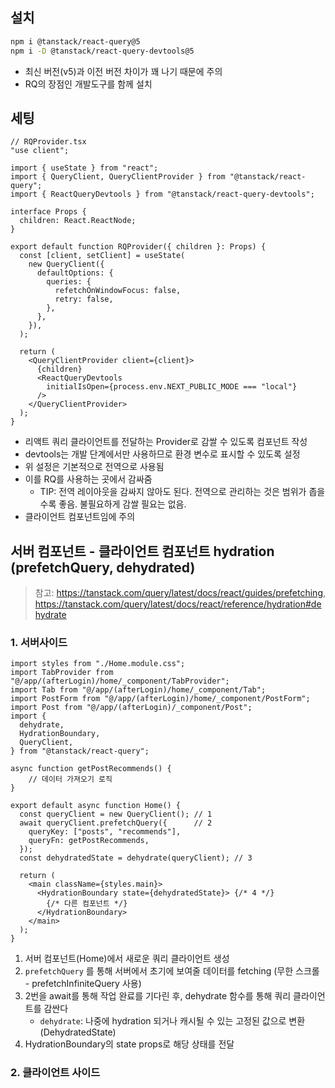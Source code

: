 ## 설치

```zsh
npm i @tanstack/react-query@5 
npm i -D @tanstack/react-query-devtools@5
```

- 최신 버전(v5)과 이전 버전 차이가 꽤 나기 때문에 주의
- RQ의 장점인 개발도구를 함께 설치

## 세팅

```tsx
// RQProvider.tsx
"use client";

import { useState } from "react";  
import { QueryClient, QueryClientProvider } from "@tanstack/react-query";  
import { ReactQueryDevtools } from "@tanstack/react-query-devtools";  
  
interface Props {  
  children: React.ReactNode;  
}  
  
export default function RQProvider({ children }: Props) {  
  const [client, setClient] = useState(  
    new QueryClient({  
      defaultOptions: {  
        queries: {  
          refetchOnWindowFocus: false,  
          retry: false,  
        },  
      },  
    }),  
  );  
  
  return (  
    <QueryClientProvider client={client}>  
      {children}  
      <ReactQueryDevtools  
        initialIsOpen={process.env.NEXT_PUBLIC_MODE === "local"}  
      />  
    </QueryClientProvider>  
  );  
}
```

- 리액트 쿼리 클라이언트를 전달하는 Provider로 감쌀 수 있도록 컴포넌트 작성
- devtools는 개발 단계에서만 사용하므로 환경 변수로 표시할 수 있도록 설정
- 위 설정은 기본적으로 전역으로 사용됨
- 이를 RQ를 사용하는 곳에서 감싸줌
	- TIP: 전역 레이아웃을 감싸지 않아도 된다. 전역으로 관리하는 것은 범위가 좁을수록 좋음. 불필요하게 감쌀 필요는 없음.
- 클라이언트 컴포넌트임에 주의

## 서버 컴포넌트 - 클라이언트 컴포넌트 hydration (prefetchQuery, dehydrated)

> 참고: https://tanstack.com/query/latest/docs/react/guides/prefetching, https://tanstack.com/query/latest/docs/react/reference/hydration#dehydrate

### 1. 서버사이드

```tsx
import styles from "./Home.module.css";
import TabProvider from "@/app/(afterLogin)/home/_component/TabProvider";
import Tab from "@/app/(afterLogin)/home/_component/Tab";
import PostForm from "@/app/(afterLogin)/home/_component/PostForm";
import Post from "@/app/(afterLogin)/_component/Post";
import {
  dehydrate,
  HydrationBoundary,
  QueryClient,
} from "@tanstack/react-query";

async function getPostRecommends() {
	// 데이터 가져오기 로직
}

export default async function Home() {
  const queryClient = new QueryClient(); // 1
  await queryClient.prefetchQuery({      // 2
    queryKey: ["posts", "recommends"],
    queryFn: getPostRecommends,
  });
  const dehydratedState = dehydrate(queryClient); // 3

  return (
    <main className={styles.main}>
      <HydrationBoundary state={dehydratedState}> {/* 4 */}
        {/* 다른 컴포넌트 */}
      </HydrationBoundary>
    </main>
  );
}

```

1. 서버 컴포넌트(Home)에서 새로운 쿼리 클라이언트 생성
2. `prefetchQuery` 를 통해 서버에서 초기에 보여줄 데이터를 fetching (무한 스크롤 - prefetchInfiniteQuery 사용)
3. 2번을 await를 통해 작업 완료를 기다린 후, dehydrate 함수를 통해 쿼리 클라이언트를 감싼다
	- `dehydrate`: 나중에 hydration 되거나 캐시될 수 있는 고정된 값으로 변환 (DehydratedState)
4. HydrationBoundary의 state props로 해당 상태를 전달

### 2. 클라이언트 사이드

